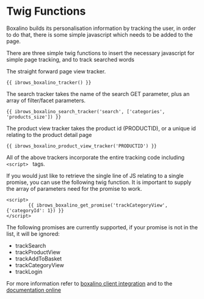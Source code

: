Twig Functions
==============

Boxalino builds its personalisation information by tracking the user, in order to do that, there is some simple javascript
which needs to be added to the page.

There are three simple twig functions to insert the necessary javascript for simple page tracking, and to track searched 
words

The straight forward page view tracker.

``` twig
{{ ibrows_boxalino_tracker() }}
```

The search tracker takes the name of the search GET parameter, plus an array of filter/facet parameters.

``` twig
{{ ibrows_boxalino_search_tracker('search', ['categories', 'products_size']) }}
```

The product view tracker takes the product id (PRODUCTID), or a unique id relating to the product detail page

``` twig
{{ ibrows_boxalino_product_view_tracker('PRODUCTID') }}
```

All of the above trackers incorporate the entire tracking code including ```<script> ``` tags.

If you would just like to retrieve the single line of JS relating to a single promise, you can use the following twig
function. It is important to supply the array of parameters need for the promise to work.

```
<script>
        {{ ibrows_boxalino_get_promise('trackCategoryView', {'categoryId': 1}) }}
</script>
```
The following promises are currently supported, if your promise is not in the list, it will be ignored:

* trackSearch
* trackProductView
* trackAddToBasket
* trackCategoryView
* trackLogin


For more information refer to [boxalino client integration][1] and to the [documentation online][2]


[1]: https://ibrows.codebasehq.com/projects/ibrowsch/repositories/ibrowsboxalinobundle/raw/master/Resources/doc/files/boxalino_client_integration.pdf
[2]: https://boxalino.zendesk.com/hc/en-gb/articles/203457743-Getting-started-with-the-boxalino-tracking

